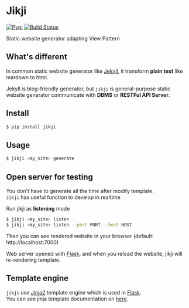 # Jikji
[![Pypi](https://img.shields.io/pypi/v/jikji.svg)](https://pypi.python.org/pypi)
[![Build Status](https://travis-ci.org/Prev/jikji.svg?branch=2.0)](https://travis-ci.org/Prev/jikji)  

Static website generator adapting View Pattern 



## What's different
In common static website generator like [Jekyll](https://jekyllrb.com/),   it transform **plain text** like mardown to html.

Jekyll is blog-friendly generator, but `jikji` is general-purpose static website generator communicate with **DBMS** or **RESTFul API Server**.


## Install
```bash
$ pip install jikji
```


## Usage
```bash
$ jikji <my_site> generate
```


## Open server for testing
You don't have to generate all the time after modify template.  
`Jikji` has useful function to develop in realtime

Run jikji as __listening__ mode

```bash
$ jikji <my_site> listen
$ jikji <my_site> listen --port PORT --host HOST
```

Then you can see rendered website in your browser (default: http://localhost:7000)

Web server opened with [Flask](http://flask.pocoo.org/), and when you reload the website, jikji will re-rendering template.


## Template engine
`jikji` use [Jinja2](http://jinja.pocoo.org) template engine which is used in [Flask](http://flask.pocoo.org/).  
You can see jinja template documentation on [here](http://jinja.pocoo.org/docs/dev/templates/).

  


